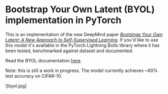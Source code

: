 # Bootstrap Your Own Latent (BYOL) implementation in PyTorch

This is an implementation of the new DeepMind paper [*Bootstrap Your Own Latent: A New Approach to Self-Supervised Learning*](https://arxiv.org/pdf/2006.07733.pdf). If you'd like to use this model it's available in the PyTorch Lightning Bolts library where it has been tested, benchmarked against dataset and documented.

Read the BYOL documentation [here](https://pytorch-lightning-bolts.readthedocs.io/en/latest/self_supervised_models.html#byol).

Note: this is still a work in progress. The model currently achieves ~60% test accuracy on CIFAR-10. 

![byol.jpg]
